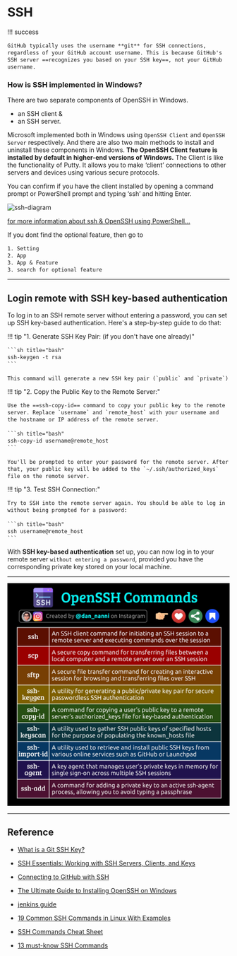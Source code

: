 # SSH

!!! success

    GitHub typically uses the username **git** for SSH connections, regardless of your GitHub account username. This is because GitHub's SSH server ==recognizes you based on your SSH key==, not your GitHub username.

### How is SSH implemented in Windows?

There are two separate components of OpenSSH in Windows.

- an SSH client &
- an SSH server.

Microsoft implemented both in Windows using `OpenSSH Client` and `OpenSSH Server` respectively. And there are also two main methods to install and uninstall these components in Windows.
**The OpenSSH Client feature is installed by default in higher-end versions of Windows.** The Client is like the functionality of Putty. It allows you to make ‘client’ connections to other servers and devices using various secure protocols.

You can confirm if you have the client installed by opening a command prompt or PowerShell prompt and typing ‘ssh’ and hitting Enter.

![ssh-diagram](https://petri-media.s3.amazonaws.com/2021/11/Screenshot-2021-11-08-134530.png)

[for more information about ssh & OpenSSH using PowerShell...](https://petri.com/the-ultimate-guide-to-installing-openssh-on-windows/)

If you dont find the optional feature, then go to

```
1. Setting
2. App
3. App & Feature
3. search for optional feature
```

---

## Login remote with SSH key-based authentication

To log in to an SSH remote server without entering a password, you can set up SSH key-based authentication. Here's a step-by-step guide to do that:

!!! tip "1. Generate SSH Key Pair: (if you don't have one already)"

    ```sh title="bash"
    ssh-keygen -t rsa
    ```

    This command will generate a new SSH key pair (`public` and `private`)

!!! tip "2. Copy the Public Key to the Remote Server:"

    Use the ==ssh-copy-id== command to copy your public key to the remote server. Replace `username` and `remote_host` with your username and the hostname or IP address of the remote server.

    ```sh title="bash"
    ssh-copy-id username@remote_host
    ```

    You'll be prompted to enter your password for the remote server. After that, your public key will be added to the `~/.ssh/authorized_keys` file on the remote server.

!!! tip "3. Test SSH Connection:"

    Try to SSH into the remote server again. You should be able to log in without being prompted for a password:

    ```sh title="bash"
    ssh username@remote_host
    ```

With **SSH key-based authentication** set up, you can now log in to your remote server `without entering a password`, provided you have the corresponding private key stored on your local machine.


---


![SSH commands](../../assets/video/GPygmfeXkAABEOX.jpeg)


---

## Reference

- [What is a Git SSH Key? ](https://www.atlassian.com/git/tutorials/git-ssh)
- [SSH Essentials: Working with SSH Servers, Clients, and Keys](https://www.digitalocean.com/community/tutorials/ssh-essentials-working-with-ssh-servers-clients-and-keys)
- [Connecting to GitHub with SSH](https://docs.github.com/en/authentication/connecting-to-github-with-ssh)
- [The Ultimate Guide to Installing OpenSSH on Windows](https://petri.com/the-ultimate-guide-to-installing-openssh-on-windows/)
- [jenkins guide](https://phoenixnap.com/kb/how-to-configure-docker-in-jenkins)

- [19 Common SSH Commands in Linux With Examples](https://phoenixnap.com/kb/linux-ssh-commands)
- [SSH Commands Cheat Sheet](https://stationx.net/ssh-commands-cheat-sheet/)
- [13 must-know SSH Commands](https://www.marcobehler.com/guides/ssh-commands#_scp)
